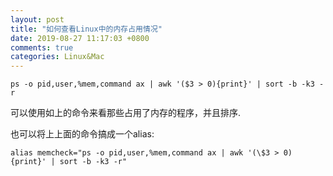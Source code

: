 ```yaml
---
layout: post
title: "如何查看Linux中的内存占用情况"
date: 2019-08-27 11:17:03 +0800
comments: true
categories: Linux&Mac
---
```


```shell
ps -o pid,user,%mem,command ax | awk '($3 > 0){print}' | sort -b -k3 -r
```

可以使用如上的命令来看那些占用了内存的程序，并且排序.

也可以将上上面的命令搞成一个alias:

```shell
alias memcheck="ps -o pid,user,%mem,command ax | awk '(\$3 > 0){print}' | sort -b -k3 -r"
```

